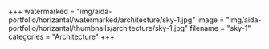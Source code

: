 +++
watermarked = "img/aida-portfolio/horizantal/watermarked/architecture/sky-1.jpg"
image = "img/aida-portfolio/horizantal/thumbnails/architecture/sky-1.jpg"
filename = "sky-1"
categories = "Architecture"
+++

